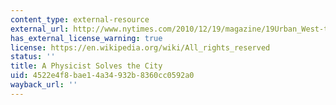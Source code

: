 ```yaml
---
content_type: external-resource
external_url: http://www.nytimes.com/2010/12/19/magazine/19Urban_West-t.html
has_external_license_warning: true
license: https://en.wikipedia.org/wiki/All_rights_reserved
status: ''
title: A Physicist Solves the City
uid: 4522e4f8-bae1-4a34-932b-8360cc0592a0
wayback_url: ''
---
```

